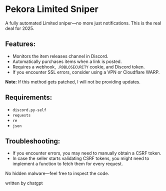 # Pekora Limited Sniper  

A fully automated Limited sniper—no more just notifications. This is the real deal for 2025.  

## Features:  
- Monitors the item releases channel in Discord.  
- Automatically purchases items when a link is posted.  
- Requires a webhook, `.ROBLOSECURITY` cookie, and Discord token.  
- If you encounter SSL errors, consider using a VPN or Cloudflare WARP.  

**Note:** If this method gets patched, I will not be providing updates.  

## Requirements:  
- `discord.py-self`  
- `requests`  
- `re`  
- `json`  

## Troubleshooting:  
- If you encounter errors, you may need to manually obtain a CSRF token.  
- In case the seller starts validating CSRF tokens, you might need to implement a function to fetch them for every request.  

No hidden malware—feel free to inspect the code.

written by chatgpt
